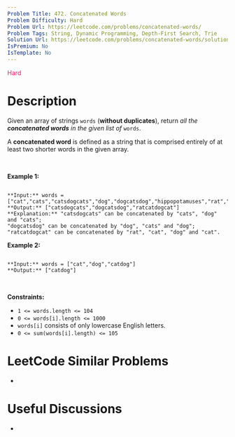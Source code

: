 ```yaml
---
Problem Title: 472. Concatenated Words
Problem Difficulty: Hard
Problem Url: https://leetcode.com/problems/concatenated-words/
Problem Tags: String, Dynamic Programming, Depth-First Search, Trie
Solution Url: https://leetcode.com/problems/concatenated-words/solution/
IsPremium: No
IsTemplate: No
---
```


<span style="color: rgb(233, 30, 99);">Hard</span>

# Description

Given an array of strings `words` (**without duplicates**), return *all the **concatenated words** in the given list of* `words`.


A **concatenated word** is defined as a string that is comprised entirely of at least two shorter words in the given array.


 


**Example 1:**



```

**Input:** words = ["cat","cats","catsdogcats","dog","dogcatsdog","hippopotamuses","rat","ratcatdogcat"]
**Output:** ["catsdogcats","dogcatsdog","ratcatdogcat"]
**Explanation:** "catsdogcats" can be concatenated by "cats", "dog" and "cats"; 
"dogcatsdog" can be concatenated by "dog", "cats" and "dog"; 
"ratcatdogcat" can be concatenated by "rat", "cat", "dog" and "cat".
```

**Example 2:**



```

**Input:** words = ["cat","dog","catdog"]
**Output:** ["catdog"]

```

 


**Constraints:**


* `1 <= words.length <= 104`
* `0 <= words[i].length <= 1000`
* `words[i]` consists of only lowercase English letters.
* `0 <= sum(words[i].length) <= 105`




# LeetCode Similar Problems

- []()

# Useful Discussions

- []()
